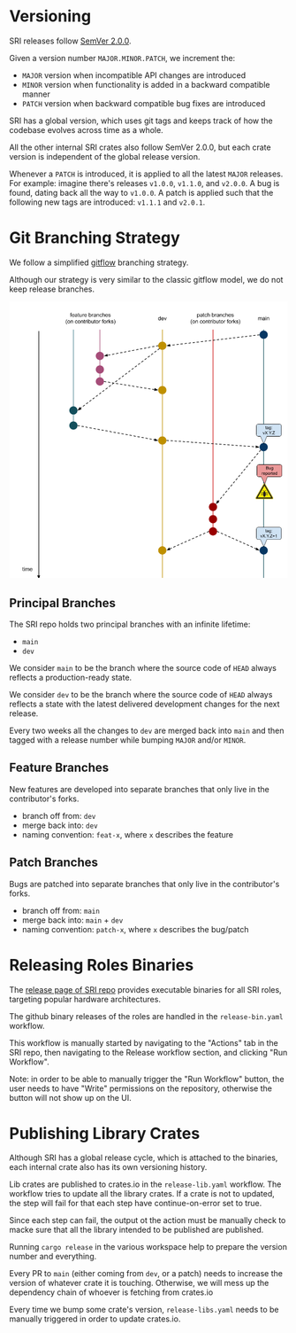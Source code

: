 # Versioning

SRI releases follow [SemVer 2.0.0](https://semver.org/).

Given a version number `MAJOR.MINOR.PATCH`, we increment the:
- `MAJOR` version when incompatible API changes are introduced
- `MINOR` version when functionality is added in a backward compatible manner
- `PATCH` version when backward compatible bug fixes are introduced

SRI has a global version, which uses git tags and keeps track of how the codebase evolves across time as a whole.

All the other internal SRI crates also follow SemVer 2.0.0, but each crate version is independent of the global release version.

Whenever a `PATCH` is introduced, it is applied to all the latest `MAJOR` releases.
For example: imagine there's releases `v1.0.0`, `v1.1.0`, and `v2.0.0`. A bug is found, dating back all the way to `v1.0.0`.
A patch is applied such that the following new tags are introduced: `v1.1.1` and `v2.0.1`.

# Git Branching Strategy

We follow a simplified [gitflow](https://nvie.com/posts/a-successful-git-branching-model/) branching strategy.

Although our strategy is very similar to the classic gitflow model, we do not keep release branches.

![](git-branching.png)

## Principal Branches

The SRI repo holds two principal branches with an infinite lifetime:
- `main`
- `dev`

We consider `main` to be the branch where the source code of `HEAD` always reflects a production-ready state.

We consider `dev` to be the branch where the source code of `HEAD` always reflects a state with the latest delivered development changes for the next release.

Every two weeks all the changes to `dev` are merged back into `main` and then tagged with a release number while bumping `MAJOR` and/or `MINOR`.

## Feature Branches

New features are developed into separate branches that only live in the contributor's forks.

- branch off from: `dev`
- merge back into: `dev`
- naming convention: `feat-x`, where `x` describes the feature

## Patch Branches

Bugs are patched into separate branches that only live in the contributor's forks.

- branch off from: `main`
- merge back into: `main` + `dev`
- naming convention: `patch-x`, where `x` describes the bug/patch

# Releasing Roles Binaries

The [release page of SRI repo](https://github.com/stratum-mining/stratum/releases) provides executable binaries for all SRI roles, targeting popular hardware architectures.

The github binary releases of the roles are handled in the `release-bin.yaml` workflow.

This workflow is manually started by navigating to the "Actions" tab in the SRI repo, then navigating to the Release workflow section, and clicking "Run Workflow".

Note: in order to be able to manually trigger the "Run Workflow" button, the user needs to have "Write" permissions on the repository, otherwise the button will not show up on the UI.

# Publishing Library Crates

Although SRI has a global release cycle, which is attached to the binaries, each internal crate also has its own versioning history.

Lib crates are published to crates.io in the `release-lib.yaml` workflow. The workflow tries to update all the library crates. 
If a crate is not to updated, the step will fail for that each step have continue-on-error set to true.

Since each step can fail, the output ot the action must be manually check to macke sure that all the library intended to
be published are published.

Running `cargo release` in the various workspace help to prepare the version number and everything.

Every PR to `main` (either coming from `dev`, or a patch) needs to increase the version of whatever crate it is touching. Otherwise, we will mess up the dependency chain of whoever is fetching from crates.io

Every time we bump some crate's version, `release-libs.yaml` needs to be manually triggered in order to update crates.io.
